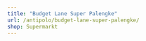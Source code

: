 ```yaml
---
title: "Budget Lane Super Palengke"
url: /antipolo/budget-lane-super-palengke/
shop: Supermarkt
---
```

